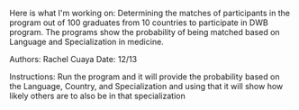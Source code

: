 Here is what I'm working on: 
Determining the matches of participants in the program out of 100 graduates from 10 countries to participate in DWB program. The programs show the probability of being 
matched based on Language and Specialization in medicine. 

Authors: Rachel Cuaya 
Date: 12/13

Instructions: Run the program and it will provide the probability based on the Language, Country, and Specialization and using that it will show how likely others
are to also be in that specialization 
